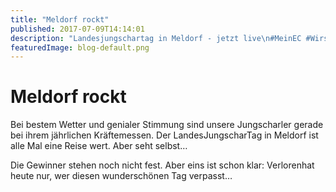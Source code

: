 ```yaml
---
title: "Meldorf rockt"
published: 2017-07-09T14:14:01
description: "Landesjungschartag in Meldorf - jetzt live\n#MeinEC #WirsindderNordbund #MeldorfRockt #LandesJungscharTag\n#GottseiDank"
featuredImage: blog-default.png
---
```


# Meldorf rockt

Bei bestem Wetter und genialer Stimmung sind unsere Jungscharler gerade bei ihrem jährlichen Kräftemessen. Der LandesJungscharTag in Meldorf ist alle Mal eine Reise wert. Aber seht selbst&#8230;

Die Gewinner stehen noch nicht fest. Aber eins ist schon klar: Verlorenhat heute nur, wer diesen wunderschönen Tag verpasst&#8230;

<img loading="lazy" src="old/WhatsApp-Image-2017-07-09-at-13.06.541.jpeg" alt> <img loading="lazy" src="old/WhatsApp-Image-2017-07-09-at-13.06.562.jpeg" alt> <img loading="lazy" src="old/WhatsApp-Image-2017-07-09-at-13.07.01.jpeg" alt> <img loading="lazy" src="old/WhatsApp-Image-2017-07-09-at-13.07.09.jpeg" alt> <img loading="lazy" src="old/WhatsApp-Image-2017-07-09-at-13.07.57.jpeg" alt>